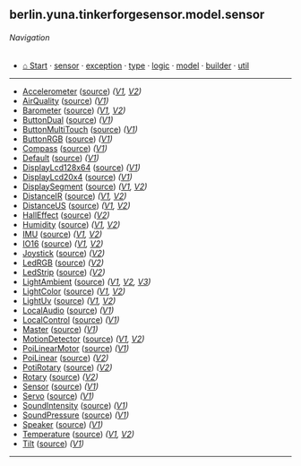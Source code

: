 
## berlin.yuna.tinkerforgesensor.model.sensor
###### Navigation
* [⌂ Start](https://github.com/YunaBraska/tinkerforge-sensor/blob/master/readmeDoc/README.md) · [sensor](https://github.com/YunaBraska/tinkerforge-sensor/blob/master/readmeDoc/berlin/yuna/tinkerforgesensor/model/sensor/README.md) · [exception](https://github.com/YunaBraska/tinkerforge-sensor/blob/master/readmeDoc/berlin/yuna/tinkerforgesensor/model/exception/README.md) · [type](https://github.com/YunaBraska/tinkerforge-sensor/blob/master/readmeDoc/berlin/yuna/tinkerforgesensor/model/type/README.md) · [logic](https://github.com/YunaBraska/tinkerforge-sensor/blob/master/readmeDoc/berlin/yuna/tinkerforgesensor/logic/README.md) · [model](https://github.com/YunaBraska/tinkerforge-sensor/blob/master/readmeDoc/berlin/yuna/tinkerforgesensor/model/README.md) · [builder](https://github.com/YunaBraska/tinkerforge-sensor/blob/master/readmeDoc/berlin/yuna/tinkerforgesensor/model/builder/README.md) · [util](https://github.com/YunaBraska/tinkerforge-sensor/blob/master/readmeDoc/berlin/yuna/tinkerforgesensor/util/README.md)

---

* [Accelerometer](https://github.com/YunaBraska/tinkerforge-sensor/blob/master/readmeDoc/berlin/yuna/tinkerforgesensor/model/sensor/AccelerometerV2.md) ([source](https://github.com/YunaBraska/tinkerforge-sensor/blob/master/src/main/java/berlin/yuna/tinkerforgesensor/model/sensor/AccelerometerV2.java)) *([V1](https://github.com/YunaBraska/tinkerforge-sensor/blob/master/readmeDoc/berlin/yuna/tinkerforgesensor/model/sensor/Accelerometer.md), [V2](https://github.com/YunaBraska/tinkerforge-sensor/blob/master/readmeDoc/berlin/yuna/tinkerforgesensor/model/sensor/AccelerometerV2.md))*
* [AirQuality](https://github.com/YunaBraska/tinkerforge-sensor/blob/master/readmeDoc/berlin/yuna/tinkerforgesensor/model/sensor/AirQuality.md) ([source](https://github.com/YunaBraska/tinkerforge-sensor/blob/master/src/main/java/berlin/yuna/tinkerforgesensor/model/sensor/AirQuality.java)) *([V1](https://github.com/YunaBraska/tinkerforge-sensor/blob/master/readmeDoc/berlin/yuna/tinkerforgesensor/model/sensor/AirQuality.md))*
* [Barometer](https://github.com/YunaBraska/tinkerforge-sensor/blob/master/readmeDoc/berlin/yuna/tinkerforgesensor/model/sensor/BarometerV2.md) ([source](https://github.com/YunaBraska/tinkerforge-sensor/blob/master/src/main/java/berlin/yuna/tinkerforgesensor/model/sensor/BarometerV2.java)) *([V1](https://github.com/YunaBraska/tinkerforge-sensor/blob/master/readmeDoc/berlin/yuna/tinkerforgesensor/model/sensor/Barometer.md), [V2](https://github.com/YunaBraska/tinkerforge-sensor/blob/master/readmeDoc/berlin/yuna/tinkerforgesensor/model/sensor/BarometerV2.md))*
* [ButtonDual](https://github.com/YunaBraska/tinkerforge-sensor/blob/master/readmeDoc/berlin/yuna/tinkerforgesensor/model/sensor/ButtonDual.md) ([source](https://github.com/YunaBraska/tinkerforge-sensor/blob/master/src/main/java/berlin/yuna/tinkerforgesensor/model/sensor/ButtonDual.java)) *([V1](https://github.com/YunaBraska/tinkerforge-sensor/blob/master/readmeDoc/berlin/yuna/tinkerforgesensor/model/sensor/ButtonDual.md))*
* [ButtonMultiTouch](https://github.com/YunaBraska/tinkerforge-sensor/blob/master/readmeDoc/berlin/yuna/tinkerforgesensor/model/sensor/ButtonMultiTouch.md) ([source](https://github.com/YunaBraska/tinkerforge-sensor/blob/master/src/main/java/berlin/yuna/tinkerforgesensor/model/sensor/ButtonMultiTouch.java)) *([V1](https://github.com/YunaBraska/tinkerforge-sensor/blob/master/readmeDoc/berlin/yuna/tinkerforgesensor/model/sensor/ButtonMultiTouch.md))*
* [ButtonRGB](https://github.com/YunaBraska/tinkerforge-sensor/blob/master/readmeDoc/berlin/yuna/tinkerforgesensor/model/sensor/ButtonRGB.md) ([source](https://github.com/YunaBraska/tinkerforge-sensor/blob/master/src/main/java/berlin/yuna/tinkerforgesensor/model/sensor/ButtonRGB.java)) *([V1](https://github.com/YunaBraska/tinkerforge-sensor/blob/master/readmeDoc/berlin/yuna/tinkerforgesensor/model/sensor/ButtonRGB.md))*
* [Compass](https://github.com/YunaBraska/tinkerforge-sensor/blob/master/readmeDoc/berlin/yuna/tinkerforgesensor/model/sensor/Compass.md) ([source](https://github.com/YunaBraska/tinkerforge-sensor/blob/master/src/main/java/berlin/yuna/tinkerforgesensor/model/sensor/Compass.java)) *([V1](https://github.com/YunaBraska/tinkerforge-sensor/blob/master/readmeDoc/berlin/yuna/tinkerforgesensor/model/sensor/Compass.md))*
* [Default](https://github.com/YunaBraska/tinkerforge-sensor/blob/master/readmeDoc/berlin/yuna/tinkerforgesensor/model/sensor/Default.md) ([source](https://github.com/YunaBraska/tinkerforge-sensor/blob/master/src/main/java/berlin/yuna/tinkerforgesensor/model/sensor/Default.java)) *([V1](https://github.com/YunaBraska/tinkerforge-sensor/blob/master/readmeDoc/berlin/yuna/tinkerforgesensor/model/sensor/Default.md))*
* [DisplayLcd128x64](https://github.com/YunaBraska/tinkerforge-sensor/blob/master/readmeDoc/berlin/yuna/tinkerforgesensor/model/sensor/DisplayLcd128x64.md) ([source](https://github.com/YunaBraska/tinkerforge-sensor/blob/master/src/main/java/berlin/yuna/tinkerforgesensor/model/sensor/DisplayLcd128x64.java)) *([V1](https://github.com/YunaBraska/tinkerforge-sensor/blob/master/readmeDoc/berlin/yuna/tinkerforgesensor/model/sensor/DisplayLcd128x64.md))*
* [DisplayLcd20x4](https://github.com/YunaBraska/tinkerforge-sensor/blob/master/readmeDoc/berlin/yuna/tinkerforgesensor/model/sensor/DisplayLcd20x4.md) ([source](https://github.com/YunaBraska/tinkerforge-sensor/blob/master/src/main/java/berlin/yuna/tinkerforgesensor/model/sensor/DisplayLcd20x4.java)) *([V1](https://github.com/YunaBraska/tinkerforge-sensor/blob/master/readmeDoc/berlin/yuna/tinkerforgesensor/model/sensor/DisplayLcd20x4.md))*
* [DisplaySegment](https://github.com/YunaBraska/tinkerforge-sensor/blob/master/readmeDoc/berlin/yuna/tinkerforgesensor/model/sensor/DisplaySegmentV2.md) ([source](https://github.com/YunaBraska/tinkerforge-sensor/blob/master/src/main/java/berlin/yuna/tinkerforgesensor/model/sensor/DisplaySegmentV2.java)) *([V1](https://github.com/YunaBraska/tinkerforge-sensor/blob/master/readmeDoc/berlin/yuna/tinkerforgesensor/model/sensor/DisplaySegment.md), [V2](https://github.com/YunaBraska/tinkerforge-sensor/blob/master/readmeDoc/berlin/yuna/tinkerforgesensor/model/sensor/DisplaySegmentV2.md))*
* [DistanceIR](https://github.com/YunaBraska/tinkerforge-sensor/blob/master/readmeDoc/berlin/yuna/tinkerforgesensor/model/sensor/DistanceIRV2.md) ([source](https://github.com/YunaBraska/tinkerforge-sensor/blob/master/src/main/java/berlin/yuna/tinkerforgesensor/model/sensor/DistanceIRV2.java)) *([V1](https://github.com/YunaBraska/tinkerforge-sensor/blob/master/readmeDoc/berlin/yuna/tinkerforgesensor/model/sensor/DistanceIR.md), [V2](https://github.com/YunaBraska/tinkerforge-sensor/blob/master/readmeDoc/berlin/yuna/tinkerforgesensor/model/sensor/DistanceIRV2.md))*
* [DistanceUS](https://github.com/YunaBraska/tinkerforge-sensor/blob/master/readmeDoc/berlin/yuna/tinkerforgesensor/model/sensor/DistanceUSV2.md) ([source](https://github.com/YunaBraska/tinkerforge-sensor/blob/master/src/main/java/berlin/yuna/tinkerforgesensor/model/sensor/DistanceUSV2.java)) *([V1](https://github.com/YunaBraska/tinkerforge-sensor/blob/master/readmeDoc/berlin/yuna/tinkerforgesensor/model/sensor/DistanceUS.md), [V2](https://github.com/YunaBraska/tinkerforge-sensor/blob/master/readmeDoc/berlin/yuna/tinkerforgesensor/model/sensor/DistanceUSV2.md))*
* [HallEffect](https://github.com/YunaBraska/tinkerforge-sensor/blob/master/readmeDoc/berlin/yuna/tinkerforgesensor/model/sensor/HallEffectV2.md) ([source](https://github.com/YunaBraska/tinkerforge-sensor/blob/master/src/main/java/berlin/yuna/tinkerforgesensor/model/sensor/HallEffectV2.java)) *([V2](https://github.com/YunaBraska/tinkerforge-sensor/blob/master/readmeDoc/berlin/yuna/tinkerforgesensor/model/sensor/HallEffectV2.md))*
* [Humidity](https://github.com/YunaBraska/tinkerforge-sensor/blob/master/readmeDoc/berlin/yuna/tinkerforgesensor/model/sensor/HumidityV2.md) ([source](https://github.com/YunaBraska/tinkerforge-sensor/blob/master/src/main/java/berlin/yuna/tinkerforgesensor/model/sensor/HumidityV2.java)) *([V1](https://github.com/YunaBraska/tinkerforge-sensor/blob/master/readmeDoc/berlin/yuna/tinkerforgesensor/model/sensor/Humidity.md), [V2](https://github.com/YunaBraska/tinkerforge-sensor/blob/master/readmeDoc/berlin/yuna/tinkerforgesensor/model/sensor/HumidityV2.md))*
* [IMU](https://github.com/YunaBraska/tinkerforge-sensor/blob/master/readmeDoc/berlin/yuna/tinkerforgesensor/model/sensor/IMUV2.md) ([source](https://github.com/YunaBraska/tinkerforge-sensor/blob/master/src/main/java/berlin/yuna/tinkerforgesensor/model/sensor/IMUV2.java)) *([V1](https://github.com/YunaBraska/tinkerforge-sensor/blob/master/readmeDoc/berlin/yuna/tinkerforgesensor/model/sensor/IMU.md), [V2](https://github.com/YunaBraska/tinkerforge-sensor/blob/master/readmeDoc/berlin/yuna/tinkerforgesensor/model/sensor/IMUV2.md))*
* [IO16](https://github.com/YunaBraska/tinkerforge-sensor/blob/master/readmeDoc/berlin/yuna/tinkerforgesensor/model/sensor/IO16V2.md) ([source](https://github.com/YunaBraska/tinkerforge-sensor/blob/master/src/main/java/berlin/yuna/tinkerforgesensor/model/sensor/IO16V2.java)) *([V1](https://github.com/YunaBraska/tinkerforge-sensor/blob/master/readmeDoc/berlin/yuna/tinkerforgesensor/model/sensor/IO16.md), [V2](https://github.com/YunaBraska/tinkerforge-sensor/blob/master/readmeDoc/berlin/yuna/tinkerforgesensor/model/sensor/IO16V2.md))*
* [Joystick](https://github.com/YunaBraska/tinkerforge-sensor/blob/master/readmeDoc/berlin/yuna/tinkerforgesensor/model/sensor/JoystickV2.md) ([source](https://github.com/YunaBraska/tinkerforge-sensor/blob/master/src/main/java/berlin/yuna/tinkerforgesensor/model/sensor/JoystickV2.java)) *([V2](https://github.com/YunaBraska/tinkerforge-sensor/blob/master/readmeDoc/berlin/yuna/tinkerforgesensor/model/sensor/JoystickV2.md))*
* [LedRGB](https://github.com/YunaBraska/tinkerforge-sensor/blob/master/readmeDoc/berlin/yuna/tinkerforgesensor/model/sensor/LedRGBV2.md) ([source](https://github.com/YunaBraska/tinkerforge-sensor/blob/master/src/main/java/berlin/yuna/tinkerforgesensor/model/sensor/LedRGBV2.java)) *([V2](https://github.com/YunaBraska/tinkerforge-sensor/blob/master/readmeDoc/berlin/yuna/tinkerforgesensor/model/sensor/LedRGBV2.md))*
* [LedStrip](https://github.com/YunaBraska/tinkerforge-sensor/blob/master/readmeDoc/berlin/yuna/tinkerforgesensor/model/sensor/LedStripV2.md) ([source](https://github.com/YunaBraska/tinkerforge-sensor/blob/master/src/main/java/berlin/yuna/tinkerforgesensor/model/sensor/LedStripV2.java)) *([V2](https://github.com/YunaBraska/tinkerforge-sensor/blob/master/readmeDoc/berlin/yuna/tinkerforgesensor/model/sensor/LedStripV2.md))*
* [LightAmbient](https://github.com/YunaBraska/tinkerforge-sensor/blob/master/readmeDoc/berlin/yuna/tinkerforgesensor/model/sensor/LightAmbientV3.md) ([source](https://github.com/YunaBraska/tinkerforge-sensor/blob/master/src/main/java/berlin/yuna/tinkerforgesensor/model/sensor/LightAmbientV3.java)) *([V1](https://github.com/YunaBraska/tinkerforge-sensor/blob/master/readmeDoc/berlin/yuna/tinkerforgesensor/model/sensor/LightAmbient.md), [V2](https://github.com/YunaBraska/tinkerforge-sensor/blob/master/readmeDoc/berlin/yuna/tinkerforgesensor/model/sensor/LightAmbientV2.md), [V3](https://github.com/YunaBraska/tinkerforge-sensor/blob/master/readmeDoc/berlin/yuna/tinkerforgesensor/model/sensor/LightAmbientV3.md))*
* [LightColor](https://github.com/YunaBraska/tinkerforge-sensor/blob/master/readmeDoc/berlin/yuna/tinkerforgesensor/model/sensor/LightColorV2.md) ([source](https://github.com/YunaBraska/tinkerforge-sensor/blob/master/src/main/java/berlin/yuna/tinkerforgesensor/model/sensor/LightColorV2.java)) *([V1](https://github.com/YunaBraska/tinkerforge-sensor/blob/master/readmeDoc/berlin/yuna/tinkerforgesensor/model/sensor/LightColor.md), [V2](https://github.com/YunaBraska/tinkerforge-sensor/blob/master/readmeDoc/berlin/yuna/tinkerforgesensor/model/sensor/LightColorV2.md))*
* [LightUv](https://github.com/YunaBraska/tinkerforge-sensor/blob/master/readmeDoc/berlin/yuna/tinkerforgesensor/model/sensor/LightUvV2.md) ([source](https://github.com/YunaBraska/tinkerforge-sensor/blob/master/src/main/java/berlin/yuna/tinkerforgesensor/model/sensor/LightUvV2.java)) *([V1](https://github.com/YunaBraska/tinkerforge-sensor/blob/master/readmeDoc/berlin/yuna/tinkerforgesensor/model/sensor/LightUv.md), [V2](https://github.com/YunaBraska/tinkerforge-sensor/blob/master/readmeDoc/berlin/yuna/tinkerforgesensor/model/sensor/LightUvV2.md))*
* [LocalAudio](https://github.com/YunaBraska/tinkerforge-sensor/blob/master/readmeDoc/berlin/yuna/tinkerforgesensor/model/sensor/LocalAudio.md) ([source](https://github.com/YunaBraska/tinkerforge-sensor/blob/master/src/main/java/berlin/yuna/tinkerforgesensor/model/sensor/LocalAudio.java)) *([V1](https://github.com/YunaBraska/tinkerforge-sensor/blob/master/readmeDoc/berlin/yuna/tinkerforgesensor/model/sensor/LocalAudio.md))*
* [LocalControl](https://github.com/YunaBraska/tinkerforge-sensor/blob/master/readmeDoc/berlin/yuna/tinkerforgesensor/model/sensor/LocalControl.md) ([source](https://github.com/YunaBraska/tinkerforge-sensor/blob/master/src/main/java/berlin/yuna/tinkerforgesensor/model/sensor/LocalControl.java)) *([V1](https://github.com/YunaBraska/tinkerforge-sensor/blob/master/readmeDoc/berlin/yuna/tinkerforgesensor/model/sensor/LocalControl.md))*
* [Master](https://github.com/YunaBraska/tinkerforge-sensor/blob/master/readmeDoc/berlin/yuna/tinkerforgesensor/model/sensor/Master.md) ([source](https://github.com/YunaBraska/tinkerforge-sensor/blob/master/src/main/java/berlin/yuna/tinkerforgesensor/model/sensor/Master.java)) *([V1](https://github.com/YunaBraska/tinkerforge-sensor/blob/master/readmeDoc/berlin/yuna/tinkerforgesensor/model/sensor/Master.md))*
* [MotionDetector](https://github.com/YunaBraska/tinkerforge-sensor/blob/master/readmeDoc/berlin/yuna/tinkerforgesensor/model/sensor/MotionDetectorV2.md) ([source](https://github.com/YunaBraska/tinkerforge-sensor/blob/master/src/main/java/berlin/yuna/tinkerforgesensor/model/sensor/MotionDetectorV2.java)) *([V1](https://github.com/YunaBraska/tinkerforge-sensor/blob/master/readmeDoc/berlin/yuna/tinkerforgesensor/model/sensor/MotionDetector.md), [V2](https://github.com/YunaBraska/tinkerforge-sensor/blob/master/readmeDoc/berlin/yuna/tinkerforgesensor/model/sensor/MotionDetectorV2.md))*
* [PoiLinearMotor](https://github.com/YunaBraska/tinkerforge-sensor/blob/master/readmeDoc/berlin/yuna/tinkerforgesensor/model/sensor/PoiLinearMotor.md) ([source](https://github.com/YunaBraska/tinkerforge-sensor/blob/master/src/main/java/berlin/yuna/tinkerforgesensor/model/sensor/PoiLinearMotor.java)) *([V1](https://github.com/YunaBraska/tinkerforge-sensor/blob/master/readmeDoc/berlin/yuna/tinkerforgesensor/model/sensor/PoiLinearMotor.md))*
* [PoiLinear](https://github.com/YunaBraska/tinkerforge-sensor/blob/master/readmeDoc/berlin/yuna/tinkerforgesensor/model/sensor/PoiLinearV2.md) ([source](https://github.com/YunaBraska/tinkerforge-sensor/blob/master/src/main/java/berlin/yuna/tinkerforgesensor/model/sensor/PoiLinearV2.java)) *([V2](https://github.com/YunaBraska/tinkerforge-sensor/blob/master/readmeDoc/berlin/yuna/tinkerforgesensor/model/sensor/PoiLinearV2.md))*
* [PotiRotary](https://github.com/YunaBraska/tinkerforge-sensor/blob/master/readmeDoc/berlin/yuna/tinkerforgesensor/model/sensor/PotiRotaryV2.md) ([source](https://github.com/YunaBraska/tinkerforge-sensor/blob/master/src/main/java/berlin/yuna/tinkerforgesensor/model/sensor/PotiRotaryV2.java)) *([V2](https://github.com/YunaBraska/tinkerforge-sensor/blob/master/readmeDoc/berlin/yuna/tinkerforgesensor/model/sensor/PotiRotaryV2.md))*
* [Rotary](https://github.com/YunaBraska/tinkerforge-sensor/blob/master/readmeDoc/berlin/yuna/tinkerforgesensor/model/sensor/RotaryV2.md) ([source](https://github.com/YunaBraska/tinkerforge-sensor/blob/master/src/main/java/berlin/yuna/tinkerforgesensor/model/sensor/RotaryV2.java)) *([V2](https://github.com/YunaBraska/tinkerforge-sensor/blob/master/readmeDoc/berlin/yuna/tinkerforgesensor/model/sensor/RotaryV2.md))*
* [Sensor](https://github.com/YunaBraska/tinkerforge-sensor/blob/master/readmeDoc/berlin/yuna/tinkerforgesensor/model/sensor/Sensor.md) ([source](https://github.com/YunaBraska/tinkerforge-sensor/blob/master/src/main/java/berlin/yuna/tinkerforgesensor/model/sensor/Sensor.java)) *([V1](https://github.com/YunaBraska/tinkerforge-sensor/blob/master/readmeDoc/berlin/yuna/tinkerforgesensor/model/sensor/Sensor.md))*
* [Servo](https://github.com/YunaBraska/tinkerforge-sensor/blob/master/readmeDoc/berlin/yuna/tinkerforgesensor/model/sensor/Servo.md) ([source](https://github.com/YunaBraska/tinkerforge-sensor/blob/master/src/main/java/berlin/yuna/tinkerforgesensor/model/sensor/Servo.java)) *([V1](https://github.com/YunaBraska/tinkerforge-sensor/blob/master/readmeDoc/berlin/yuna/tinkerforgesensor/model/sensor/Servo.md))*
* [SoundIntensity](https://github.com/YunaBraska/tinkerforge-sensor/blob/master/readmeDoc/berlin/yuna/tinkerforgesensor/model/sensor/SoundIntensity.md) ([source](https://github.com/YunaBraska/tinkerforge-sensor/blob/master/src/main/java/berlin/yuna/tinkerforgesensor/model/sensor/SoundIntensity.java)) *([V1](https://github.com/YunaBraska/tinkerforge-sensor/blob/master/readmeDoc/berlin/yuna/tinkerforgesensor/model/sensor/SoundIntensity.md))*
* [SoundPressure](https://github.com/YunaBraska/tinkerforge-sensor/blob/master/readmeDoc/berlin/yuna/tinkerforgesensor/model/sensor/SoundPressure.md) ([source](https://github.com/YunaBraska/tinkerforge-sensor/blob/master/src/main/java/berlin/yuna/tinkerforgesensor/model/sensor/SoundPressure.java)) *([V1](https://github.com/YunaBraska/tinkerforge-sensor/blob/master/readmeDoc/berlin/yuna/tinkerforgesensor/model/sensor/SoundPressure.md))*
* [Speaker](https://github.com/YunaBraska/tinkerforge-sensor/blob/master/readmeDoc/berlin/yuna/tinkerforgesensor/model/sensor/Speaker.md) ([source](https://github.com/YunaBraska/tinkerforge-sensor/blob/master/src/main/java/berlin/yuna/tinkerforgesensor/model/sensor/Speaker.java)) *([V1](https://github.com/YunaBraska/tinkerforge-sensor/blob/master/readmeDoc/berlin/yuna/tinkerforgesensor/model/sensor/Speaker.md))*
* [Temperature](https://github.com/YunaBraska/tinkerforge-sensor/blob/master/readmeDoc/berlin/yuna/tinkerforgesensor/model/sensor/TemperatureV2.md) ([source](https://github.com/YunaBraska/tinkerforge-sensor/blob/master/src/main/java/berlin/yuna/tinkerforgesensor/model/sensor/TemperatureV2.java)) *([V1](https://github.com/YunaBraska/tinkerforge-sensor/blob/master/readmeDoc/berlin/yuna/tinkerforgesensor/model/sensor/Temperature.md), [V2](https://github.com/YunaBraska/tinkerforge-sensor/blob/master/readmeDoc/berlin/yuna/tinkerforgesensor/model/sensor/TemperatureV2.md))*
* [Tilt](https://github.com/YunaBraska/tinkerforge-sensor/blob/master/readmeDoc/berlin/yuna/tinkerforgesensor/model/sensor/Tilt.md) ([source](https://github.com/YunaBraska/tinkerforge-sensor/blob/master/src/main/java/berlin/yuna/tinkerforgesensor/model/sensor/Tilt.java)) *([V1](https://github.com/YunaBraska/tinkerforge-sensor/blob/master/readmeDoc/berlin/yuna/tinkerforgesensor/model/sensor/Tilt.md))*
---
